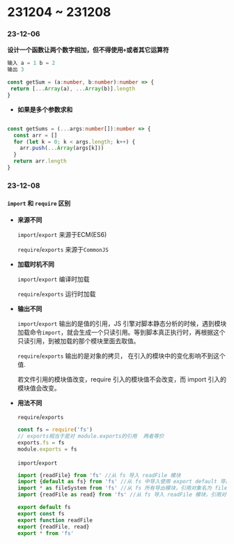 # 231204 ~ 231208

### 23-12-06

**设计一个函数让两个数字相加，但不得使用`+`或者其它运算符**

```javascript
输入 a = 1 b = 2
输出 3
```

```typescript
const getSum = (a:number, b:number):number => {
 return [...Array(a), ...Array(b)].length
}
```

- **如果是多个参数求和**

```typescript

const getSums = (...args:number[]):number => {
  const arr = []
  for (let k = 0; k < args.length; k++) {
    arr.push(...Array(args[k]))
  }
  return arr.length
}
```

### 23-12-08

#### `import` 和 `require` 区别

- **来源不同**

  `import`/`export` 来源于ECM(ES6)

  `require`/`exports` 来源于`CommonJS`

- **加载时机不同**

  `import`/`export` 编译时加载

  `require`/`exports` 运行时加载

- **输出不同**

  `import`/`export` 输出的是值的引用，JS 引擎对脚本静态分析的时候，遇到模块加载命令`import`，就会生成一个只读引用。等到脚本真正执行时，再根据这个只读引用，到被加载的那个模块里面去取值。

  `require`/`exports` 输出的是对象的拷贝， 在引入的模块中的变化影响不到这个值.

  若文件引用的模块值改变，require 引入的模块值不会改变，而 import 引入的模块值会改变。

- **用法不同**

  `require`/`exports`

    ```javascript
    const fs = require('fs')
    // exports相当于是对 module.exports的引用  两者等价
    exports.fs = fs
    module.exports = fs
    ```

  `import`/`export`

    ```javascript
    import {readFile} from 'fs' //从 fs 导入 readFile 模块
    import {default as fs} from 'fs' //从 fs 中导入使用 export default 导出的模块
    import * as fileSystem from 'fs' //从 fs 所有导出模块，引用对象名为 fileSystem
    import {readFile as read} from 'fs' //从 fs 导入 readFile 模块，引用对象名为 read

    export default fs
    export const fs
    export function readFile
    export {readFile, read}
    export * from 'fs'
    ```
